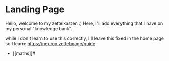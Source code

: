# Landing Page

Hello, welcome to my zettelkasten :)
Here, I'll add everything that I have on my personal "knowledge bank". 

while I don't learn to use this correctly, I'll leave this fixed in the home page so I learn: https://neuron.zettel.page/guide

- [[maths]]#
